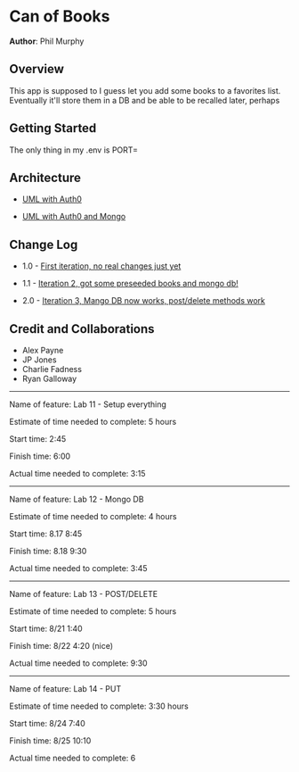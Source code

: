 # Can of Books

**Author**: Phil Murphy

## Overview

This app is supposed to I guess let you add some books to a favorites list. Eventually it'll store them in a DB and be able to be recalled later, perhaps

## Getting Started

The only thing in my .env is PORT=

## Architecture

* [UML with Auth0](umls/uml_for_auth0.png)

* [UML with Auth0 and Mongo](umls/uml-auth0-mongo.png)

## Change Log

* 1.0 - [First iteration, no real changes just yet](https://github.com/phmurphy212/can-of-books-backend/pull/2)

* 1.1 - [Iteration 2, got some preseeded books and mongo db!](https://github.com/phmurphy212/can-of-books-backend/pull/4)

* 2.0 - [Iteration 3, Mango DB now works, post/delete methods work](https://github.com/phmurphy212/can-of-books-backend/pull/7)

## Credit and Collaborations

* Alex Payne
* JP Jones
* Charlie Fadness
* Ryan Galloway

____________________________

Name of feature: Lab 11 - Setup everything

Estimate of time needed to complete: 5 hours

Start time: 2:45

Finish time: 6:00

Actual time needed to complete: 3:15

____________________________

Name of feature: Lab 12 - Mongo DB

Estimate of time needed to complete: 4 hours

Start time: 8.17 8:45

Finish time: 8.18 9:30

Actual time needed to complete: 3:45

____________________________

Name of feature: Lab 13 - POST/DELETE

Estimate of time needed to complete: 5 hours

Start time: 8/21 1:40

Finish time: 8/22 4:20 (nice)

Actual time needed to complete: 9:30

____________________________

Name of feature: Lab 14 - PUT

Estimate of time needed to complete: 3:30 hours

Start time: 8/24 7:40

Finish time: 8/25 10:10

Actual time needed to complete: 6
